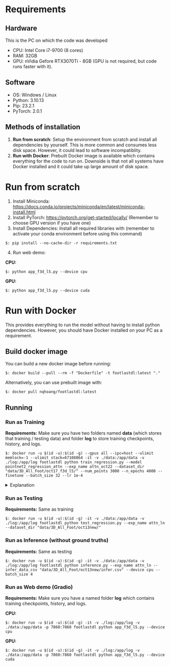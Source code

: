 # Requirements
## Hardware
This is the PC on which the code was developed
- CPU: Intel Core i7-9700 (8 cores)
- RAM: 32GB
- GPU: nVidia Gefore RTX3070Ti - 8GB (GPU is not required, but code runs faster with it).


## Software
- OS: Windows / Linux
- Python: 3.10.13
- Pip: 23.2.1
- PyTorch: 2.0.1

## Methods of installation
1. **Run from scratch**: Setup the environment from scratch and install all dependencies by yourself. This is more common and consumes less disk space. However, it could lead to software incompatiblity.
2. **Run with Docker**: Prebuilt Docker image is available which contains everything for the code to run on. Downside is that not all systems have Docker installed and it could take up large amount of disk space.

# Run from scratch

1. Install Miniconda: https://docs.conda.io/projects/miniconda/en/latest/miniconda-install.html
2. Install PyTorch: https://pytorch.org/get-started/locally/ (Remember to choose GPU version if you have one)
3. Install Dependencies: Install all required libraries with (remember to activate your conda environment before using this command)
```console
$: pip install --no-cache-dir -r requirements.txt
```
4. Run web demo:

**CPU:**
```console
$: python app_f3d_l5.py --device cpu
```
**GPU:**
```console
$: python app_f3d_l5.py --device cuda
```

# Run with Docker
This provides everything to run the model without having to install python dependencies.
However, you should have Docker installed on your PC as a requirement.
## Build docker image
You can build a new docker image before running:
```console
$: docker build --pull --rm -f "Dockerfile" -t footlastdl:latest "." 
```
Alternatively, you can use prebuilt image with:
```console
$: docker pull nqhoang/footlastdl:latest
```

## Running

### Run as Training
**Requirements:** Make sure you have two folders named **data** (which stores that training / testing data) and folder **log** to store training checkpoints, history, and logs.
```console
$: docker run -u $(id -u):$(id -g) --gpus all --ipc=host --ulimit memlock=-1 --ulimit stack=67108864 -it -v ./data:/app/data -v ./log:/app/log footlastdl python train_regression.py --model pointnet2_regression_attn --exp_name attn_oct22 --dataset_dir "data/3D_All_Foot/oct17_f3d_l5/" --num_points 3000 --n_epochs 4000 --finetune --batch_size 32 --lr 1e-4
```
<details>
  <summary>Explanation</summary>
  
 Let's break down the Docker command step by step:

**docker run**: This is the command to run a Docker container.

* **`-u $(id -u):$(id -g)`**: This sets the user for the container. $(id -u) and $(id -g) are shell commands that fetch the current user's UID (User ID) and GID (Group ID), respectively. This ensures that the processes * inside the Docker container run with the same user and group as the host system's current user.
* **--gpus all**: This option enables GPU support in the container and allows it to access all available GPUs on the host.
* **--ipc=host**: This shares the host's inter-process communication (IPC) namespace with the container. This is often used for sharing certain resources between the host and the container.
--**ulimit memlock=-1 --ulimit stack=67108864**: These set ulimit values for the container. memlock=-1 allows the container to use an unlimited amount of locked memory, and stack=67108864 sets the maximum stack size * for processes in the container to 64MB.
* **-it**: This makes the container interactive and allocates a pseudo-TTY (terminal).
* **-v ./data:/app/data -v ./log:/app/log**: This mounts host directories into the container. It maps the local ./data directory to /app/data inside the container and ./log to /app/log.
* **footlastdl**: This is the name of the Docker image that is being run.
* **python train_regression.py**: This is the command that is executed inside the container. It runs a Python script named train_regression.py.
* **--model `pointnet2_regression_attn`**: This specifies the model to be used, which is pointnet2_regression_attn.
* **--exp_name `attn_ln_oct_16`**: This sets the experiment name to attn_ln_oct_16, each experiment contains trained weights, and history.
* **--dataset_dir "data/3D_All_Foot/oct13new/"**: This specifies the directory containing the dataset.
* **--num_points 3000**: This sets the number of points to 3000.
* **--n_epochs 4000**: This sets the number of training epochs to 4000.
* **--finetune**: This indicates that the backend of the model will be fine-tuned, rather than frozen.
* **--batch_size 16**: This sets the batch size to 16.

In summary, the Docker command is running a container based on the footlastdl image, configuring it to use GPU support, sharing specific host resources, and executing a Python script (train_regression.py) with various parameters and options for training a regression model on a 3D foot dataset. The model is pointnet2_regression_attn, and the training is set to run for 4000 epochs with a batch size of 16, while fine-tuning on an existing model.

</details>

### Run as Testing
**Requirements:** Same as training
```console
$: docker run -u $(id -u):$(id -g) -it -v ./data:/app/data -v ./log:/app/log footlastdl python test_regression.py --exp_name attn_ln --dataset_dir "data/3D_All_Foot/oct13new/"
```
### Run as Inference (without ground truths)
**Requirements:** Same as testing
```console
$: docker run -u $(id -u):$(id -g) -it -v ./data:/app/data -v ./log:/app/log footlastdl python inference.py --exp_name attn_ln --infer_data_csv "data/3D_All_Foot/oct13new/infer.csv" --device cpu --batch_size 4
```

### Run as Web demo (Gradio)
**Requirements:** Make sure you have a named folder **log** which contains training checkpoints, history, and logs.

**CPU:**
```console
$: docker run -u $(id -u):$(id -g) -it -v ./log:/app/log -v ./data:/app/data -p 7860:7860 footlastdl python app_f3d_l5.py --device cpu
```

**GPU:**
```console
$: docker run -u $(id -u):$(id -g) -it -v ./log:/app/log -v ./data:/app/data -p 7860:7860 footlastdl python app_f3d_l5.py --device cuda
```